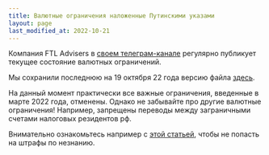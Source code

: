```yaml
---
title: Валютные ограничения наложенные Путинскими указами
layout: page
last_modified_at: 2022-10-21
---
```


Компания FTL Advisers в [своем телеграм-канале](https://t.me/ftladvisers) регулярно публикует текущее состояние
валютных ограничений.

Мы сохранили последнюю на 19 октября 22 года версию файла [здесь](/files/ftl-restrictions-20221017.pdf).

На данный момент практически все важные ограничения, введенные в марте 2022 года, отменены. Однако не забывайте про
другие валютные ограничения! Например, запрещены переводы между заграничными счетами налоговых резидентов рф.

Внимательно ознакомьтесь например с [этой статьей](https://meduza.io/cards/pravda-chto-valyutnye-perevody-mezhdu-rossiyanami-nezakonny-dazhe-za-rubezhom-i-karayutsya-ogromnymi-shtrafami-a-otkuda-vlasti-o-nih-uznayut),
чтобы не попасть на штрафы по незнанию.
